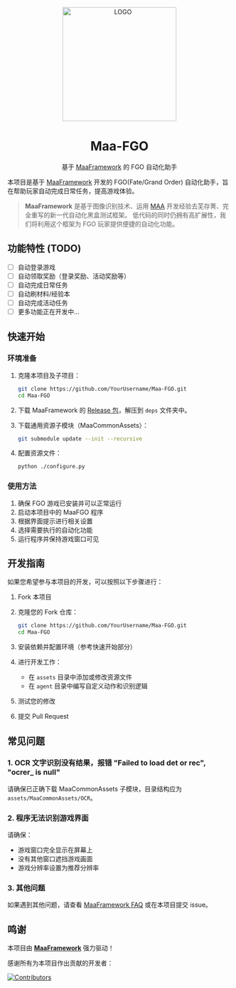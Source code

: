 <!-- markdownlint-disable MD033 MD041 -->
<p align="center">
  <img alt="LOGO" src="https://cdn.jsdelivr.net/gh/MaaAssistantArknights/design@main/logo/maa-logo_512x512.png" width="256" height="256" />
</p>

<div align="center">

# Maa-FGO

</div>

<p align="center">
  基于 <a href="https://github.com/MaaXYZ/MaaFramework">MaaFramework</a> 的 FGO 自动化助手
</p>

本项目是基于 [MaaFramework](https://github.com/MaaXYZ/MaaFramework) 开发的 FGO(Fate/Grand Order) 自动化助手，旨在帮助玩家自动完成日常任务，提高游戏体验。

> **MaaFramework** 是基于图像识别技术、运用 [MAA](https://github.com/MaaAssistantArknights/MaaAssistantArknights) 开发经验去芜存菁、完全重写的新一代自动化黑盒测试框架。
> 低代码的同时仍拥有高扩展性，我们将利用这个框架为 FGO 玩家提供便捷的自动化功能。

## 功能特性 (TODO)

- [ ] 自动登录游戏
- [ ] 自动领取奖励（登录奖励、活动奖励等）
- [ ] 自动完成日常任务
- [ ] 自动刷材料/经验本
- [ ] 自动完成活动任务
- [ ] 更多功能正在开发中...

## 快速开始

### 环境准备

1. 克隆本项目及子项目：

    ```bash
    git clone https://github.com/YourUsername/Maa-FGO.git
    cd Maa-FGO
    ```

2. 下载 MaaFramework 的 [Release 包](https://github.com/MaaXYZ/MaaFramework/releases)，解压到 `deps` 文件夹中。

3. 下载通用资源子模块（MaaCommonAssets）：

    ```bash
    git submodule update --init --recursive
    ```

4. 配置资源文件：

    ```bash
    python ./configure.py
    ```

### 使用方法

1. 确保 FGO 游戏已安装并可以正常运行
2. 启动本项目中的 MaaFGO 程序
3. 根据界面提示进行相关设置
4. 选择需要执行的自动化功能
5. 运行程序并保持游戏窗口可见

## 开发指南

如果您希望参与本项目的开发，可以按照以下步骤进行：

1. Fork 本项目

2. 克隆您的 Fork 仓库：

    ```bash
    git clone https://github.com/YourUsername/Maa-FGO.git
    cd Maa-FGO
    ```

3. 安装依赖并配置环境（参考快速开始部分）

4. 进行开发工作：
   - 在 `assets` 目录中添加或修改资源文件
   - 在 `agent` 目录中编写自定义动作和识别逻辑

5. 测试您的修改

6. 提交 Pull Request

## 常见问题

### 1. OCR 文字识别没有结果，报错 "Failed to load det or rec", "ocrer_ is null"

请确保已正确下载 MaaCommonAssets 子模块，目录结构应为 `assets/MaaCommonAssets/OCR`。

### 2. 程序无法识别游戏界面

请确保：
- 游戏窗口完全显示在屏幕上
- 没有其他窗口遮挡游戏画面
- 游戏分辨率设置为推荐分辨率

### 3. 其他问题

如果遇到其他问题，请查看 [MaaFramework FAQ](https://github.com/MaaXYZ/MaaFramework/blob/main/docs/zh_cn/3.1-FAQ.md) 或在本项目提交 issue。

## 鸣谢

本项目由 **[MaaFramework](https://github.com/MaaXYZ/MaaFramework)** 强力驱动！

感谢所有为本项目作出贡献的开发者：

[![Contributors](https://contrib.rocks/image?repo=MaaXYZ/MaaFramework&max=1000)](https://github.com/MaaXYZ/MaaFramework/graphs/contributors)